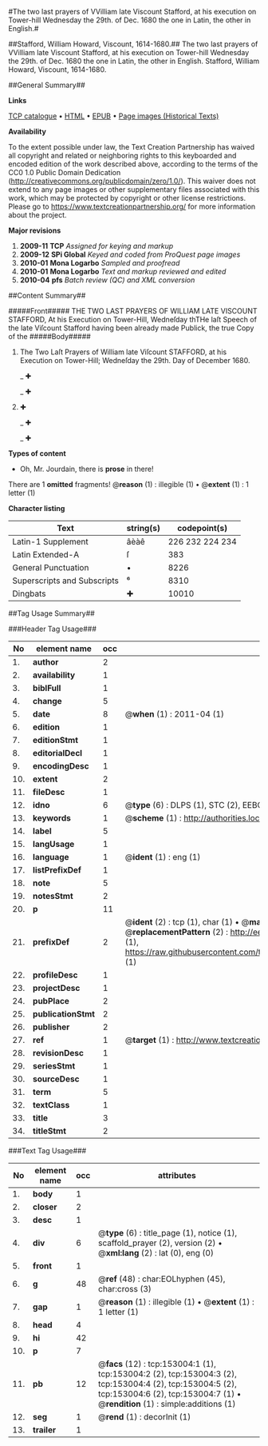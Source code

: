 #The two last prayers of VVilliam late Viscount Stafford, at his execution on Tower-hill Wednesday the 29th. of Dec. 1680 the one in Latin, the other in English.#

##Stafford, William Howard, Viscount, 1614-1680.##
The two last prayers of VVilliam late Viscount Stafford, at his execution on Tower-hill Wednesday the 29th. of Dec. 1680 the one in Latin, the other in English.
Stafford, William Howard, Viscount, 1614-1680.

##General Summary##

**Links**

[TCP catalogue](http://www.ota.ox.ac.uk/tcp/)  • 
[HTML](http://tei.it.ox.ac.uk/tcp/Texts-HTML/free/A93/A93764.html)  • 
[EPUB](http://tei.it.ox.ac.uk/tcp/Texts-EPUB/free/A93/A93764.epub) • 
[Page images (Historical Texts)](https://historicaltexts.jisc.ac.uk/eebo-99899310e)

**Availability**

To the extent possible under law, the Text Creation Partnership has waived all copyright and related or neighboring rights to this keyboarded and encoded edition of the work described above, according to the terms of the CC0 1.0 Public Domain Dedication (http://creativecommons.org/publicdomain/zero/1.0/). This waiver does not extend to any page images or other supplementary files associated with this work, which may be protected by copyright or other license restrictions. Please go to https://www.textcreationpartnership.org/ for more information about the project.

**Major revisions**

1. __2009-11__ __TCP__ *Assigned for keying and markup*
1. __2009-12__ __SPi Global__ *Keyed and coded from ProQuest page images*
1. __2010-01__ __Mona Logarbo__ *Sampled and proofread*
1. __2010-01__ __Mona Logarbo__ *Text and markup reviewed and edited*
1. __2010-04__ __pfs__ *Batch review (QC) and XML conversion*

##Content Summary##

#####Front#####
THE TWO LAST PRAYERS OF WILLIAM LATE VISCOUNT STAFFORD, At his Execution on Tower-Hill, Wedneſday thTHe laſt Speech of the late Viſcount Stafford having been already made Publick, the true Copy of the
#####Body#####

1. The Two Laſt Prayers of William late Viſcount STAFFORD, at his Execution on Tower-Hill; Wedneſday the 29th. Day of December 1680.

    _ ✚

    _ ✚

1. ✚

    _ ✚

    _ ✚

**Types of content**

  * Oh, Mr. Jourdain, there is **prose** in there!

There are 1 **omitted** fragments! 
 @__reason__ (1) : illegible (1)  •  @__extent__ (1) : 1 letter (1)

**Character listing**


|Text|string(s)|codepoint(s)|
|---|---|---|
|Latin-1 Supplement|âèàê|226 232 224 234|
|Latin Extended-A|ſ|383|
|General Punctuation|•|8226|
|Superscripts             and Subscripts|⁶|8310|
|Dingbats|✚|10010|

##Tag Usage Summary##

###Header Tag Usage###

|No|element name|occ|attributes|
|---|---|---|---|
|1.|__author__|2||
|2.|__availability__|1||
|3.|__biblFull__|1||
|4.|__change__|5||
|5.|__date__|8| @__when__ (1) : 2011-04 (1)|
|6.|__edition__|1||
|7.|__editionStmt__|1||
|8.|__editorialDecl__|1||
|9.|__encodingDesc__|1||
|10.|__extent__|2||
|11.|__fileDesc__|1||
|12.|__idno__|6| @__type__ (6) : DLPS (1), STC (2), EEBO-CITATION (1), PROQUEST (1), VID (1)|
|13.|__keywords__|1| @__scheme__ (1) : http://authorities.loc.gov/ (1)|
|14.|__label__|5||
|15.|__langUsage__|1||
|16.|__language__|1| @__ident__ (1) : eng (1)|
|17.|__listPrefixDef__|1||
|18.|__note__|5||
|19.|__notesStmt__|2||
|20.|__p__|11||
|21.|__prefixDef__|2| @__ident__ (2) : tcp (1), char (1)  •  @__matchPattern__ (2) : ([0-9\-]+):([0-9IVX]+) (1), (.+) (1)  •  @__replacementPattern__ (2) : http://eebo.chadwyck.com/downloadtiff?vid=$1&page=$2 (1), https://raw.githubusercontent.com/textcreationpartnership/Texts/master/tcpchars.xml#$1 (1)|
|22.|__profileDesc__|1||
|23.|__projectDesc__|1||
|24.|__pubPlace__|2||
|25.|__publicationStmt__|2||
|26.|__publisher__|2||
|27.|__ref__|1| @__target__ (1) : http://www.textcreationpartnership.org/docs/. (1)|
|28.|__revisionDesc__|1||
|29.|__seriesStmt__|1||
|30.|__sourceDesc__|1||
|31.|__term__|5||
|32.|__textClass__|1||
|33.|__title__|3||
|34.|__titleStmt__|2||


###Text Tag Usage###

|No|element name|occ|attributes|
|---|---|---|---|
|1.|__body__|1||
|2.|__closer__|2||
|3.|__desc__|1||
|4.|__div__|6| @__type__ (6) : title_page (1), notice (1), scaffold_prayer (2), version (2)  •  @__xml:lang__ (2) : lat (0), eng (0)|
|5.|__front__|1||
|6.|__g__|48| @__ref__ (48) : char:EOLhyphen (45), char:cross (3)|
|7.|__gap__|1| @__reason__ (1) : illegible (1)  •  @__extent__ (1) : 1 letter (1)|
|8.|__head__|4||
|9.|__hi__|42||
|10.|__p__|7||
|11.|__pb__|12| @__facs__ (12) : tcp:153004:1 (1), tcp:153004:2 (2), tcp:153004:3 (2), tcp:153004:4 (2), tcp:153004:5 (2), tcp:153004:6 (2), tcp:153004:7 (1)  •  @__rendition__ (1) : simple:additions (1)|
|12.|__seg__|1| @__rend__ (1) : decorInit (1)|
|13.|__trailer__|1||
